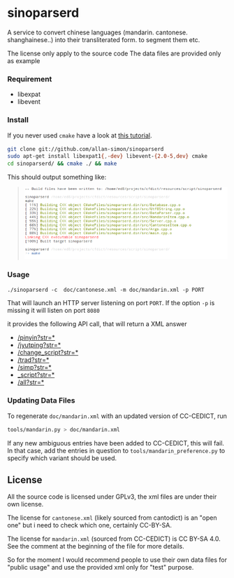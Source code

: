 sinoparserd
===========

A service to convert chinese languages (mandarin. cantonese. shanghainese..) into their transliterated form. to segment them etc.

The license only apply to the source code
The data files are provided only as example



### Requirement ###

  * libexpat
  * libevent

### Install ###

If you never used `cmake` have a look at [this tutorial](http://web.cs.swarthmore.edu/~adanner/tips/cmake.php).
```bash
git clone git://github.com/allan-simon/sinoparserd
sudo apt-get install libexpat1{,-dev} libevent-{2.0-5,dev} cmake
cd sinoparserd/ && cmake ./ && make
```
This should output something like:
  > ![compilation screenshot](compilation-screenshot.png)

### Usage ###

    ./sinoparserd -c  doc/cantonese.xml -m doc/mandarin.xml -p PORT

That will launch an HTTP server listening on port `PORT`. If the option `-p` is missing it will listen on port `8080`

it provides the following API call, that will return a XML answer

  * [/pinyin?str=\*](http://localhost:8080/pinyin?str=\*)
  * [/jyutping?str=\*](http://localhost:8080/jyutping?str=\*)
  * [/change\_script?str=\*](http://localhost:8080/change\_script?str=\*)
  * [/trad?str=\*](http://localhost:8080/trad?str=\*)
  * [/simp?str=\*](http://localhost:8080/simp?str=\*)
  * [\_script?str=\*](http://localhost:8080/guess\_script?str=\*)
  * [/all?str=\*](http://localhost:8080/all?str=\*)

### Updating Data Files ###

To regenerate `doc/mandarin.xml` with an updated version of CC-CEDICT, run
```bash
tools/mandarin.py > doc/mandarin.xml
```

If any new ambiguous entries have been added to CC-CEDICT, this will fail. In
that case, add the entries in question to `tools/mandarin_preference.py` to
specify which variant should be used.

## License

All the source code is licensed under GPLv3, the xml files are under their own license.

The license for `cantonese.xml` (likely sourced from cantodict) is an "open one" but i need to check which one, certainly CC-BY-SA.

The license for `mandarin.xml` (sourced from CC-CEDICT) is CC BY-SA 4.0. See the comment at the beginning of the file for more details.

So for the moment I would recommend people to use their own data files for "public usage" and use the provided xml only for "test" purpose.
